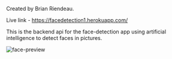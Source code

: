 Created by Brian Riendeau.

Live link - https://facedetection1.herokuapp.com/

This is the backend api for the face-detection app using artificial intelligence to detect faces in pictures.


![face-preview](https://user-images.githubusercontent.com/62812999/211224326-f52e8436-b9be-4235-a0fd-e7190464175d.png)
